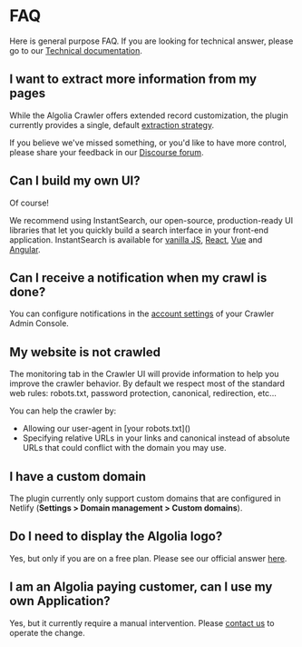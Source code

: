 # FAQ

Here is general purpose FAQ. If you are looking for technical answer, please go to our [Technical documentation](Extraction.md).

## I want to extract more information from my pages<!-- omit in toc -->

While the Algolia Crawler offers extended record customization, the plugin currently provides a single, default [extraction strategy](Extraction.md).

If you believe we've missed something, or you'd like to have more control, please share your feedback in our [Discourse forum](https://discourse.algolia.com/c/netlify/28).

## Can I build my own UI?<!-- omit in toc -->

Of course!

We recommend using InstantSearch, our open-source, production-ready UI libraries that let you quickly build a search interface in your front-end application. InstantSearch is available for [vanilla JS](https://www.algolia.com/doc/guides/building-search-ui/what-is-instantsearch/js/), [React](https://www.algolia.com/doc/guides/building-search-ui/what-is-instantsearch/react/), [Vue](https://www.algolia.com/doc/guides/building-search-ui/what-is-instantsearch/vue/) and [Angular](https://www.algolia.com/doc/guides/building-search-ui/what-is-instantsearch/angular/).

## Can I receive a notification when my crawl is done?<!-- omit in toc -->

You can configure notifications in the [account settings](https://crawler.algolia.com/admin/user/settings/) of your Crawler Admin Console.

## My website is not crawled<!-- omit in toc -->

The monitoring tab in the Crawler UI will provide information to help you improve the crawler behavior.
By default we respect most of the standard web rules: robots.txt, password protection, canonical, redirection, etc...

You can help the crawler by:

- Allowing our user-agent in [your robots.txt]([<!-- omit in toc -->](https://www.algolia.com/doc/tools/crawler/troubleshooting/faq/#what-ip-address-can-i-use-for-ip-whitelisting))
- Specifying relative URLs in your links and canonical instead of absolute URLs that could conflict with the domain you may use.

## I have a custom domain<!-- omit in toc -->

The plugin currently only support custom domains that are configured in Netlify (**Settings > Domain management > Custom domains**).

## Do I need to display the Algolia logo?

Yes, but only if you are on a free plan.
Please see our official answer [here](https://www.algolia.com/doc/faq/accounts-billing/do-i-need-to-display-the-algolia-logo-when-i-am-on-the-free-plan/).

## I am an Algolia paying customer, can I use my own Application?

Yes, but it currently require a manual intervention.
Please [contact us](mailto:support@algolia.com) to operate the change.
